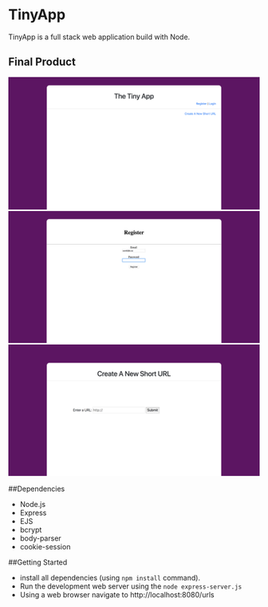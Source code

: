 # TinyApp
TinyApp is a full stack web application build with Node.

## Final Product
!["Screenshot of URLS page"](https://github.com/saradoubleu/TinyApp/blob/master/docs/mainUrls.png)
!["Screenshot of Registration page"](https://github.com/saradoubleu/TinyApp/blob/master/docs/register.png)
!["Screenshot to Create a new Short URL"](https://github.com/saradoubleu/TinyApp/blob/master/docs/createNew.png)

##Dependencies
- Node.js
- Express
- EJS
- bcrypt
- body-parser
- cookie-session

##Getting Started
- install all dependencies (using `npm install` command).
- Run the development web server using the `node express-server.js`
- Using a web browser navigate to http://localhost:8080/urls
